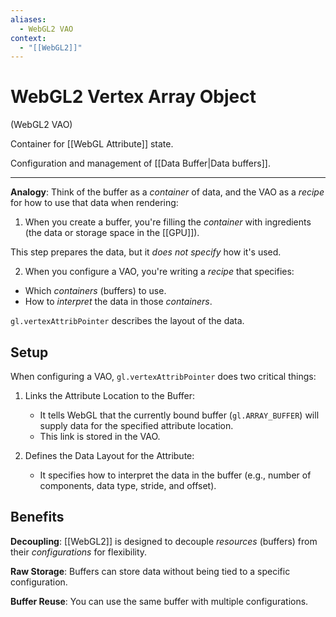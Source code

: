 ```yaml
---
aliases:
  - WebGL2 VAO
context:
  - "[[WebGL2]]"
---
```


# WebGL2 Vertex Array Object

(WebGL2 VAO)

Container for [[WebGL Attribute]] state.

Configuration and management of [[Data Buffer|Data buffers]].

---

**Analogy**:
Think of the buffer as a _container_ of data, and the VAO as a _recipe_ for how to use that data when rendering:

1. When you create a buffer, you're filling the _container_ with ingredients (the data or storage space in the [[GPU]]).

This step prepares the data, but it _does not specify_ how it's used.

2. When you configure a VAO, you're writing a _recipe_ that specifies:

- Which _containers_ (buffers) to use.
- How to _interpret_ the data in those _containers_.

`gl.vertexAttribPointer` describes the layout of the data.

## Setup

When configuring a VAO, `gl.vertexAttribPointer` does two critical things:

1. Links the Attribute Location to the Buffer:

   - It tells WebGL that the currently bound buffer (`gl.ARRAY_BUFFER`) will supply data for the specified attribute location.
   - This link is stored in the VAO.

2. Defines the Data Layout for the Attribute:

   - It specifies how to interpret the data in the buffer (e.g., number of components, data type, stride, and offset).

## Benefits

**Decoupling**: [[WebGL2]] is designed to decouple _resources_ (buffers) from their _configurations_ for flexibility.

**Raw Storage**: Buffers can store data without being tied to a specific configuration.

**Buffer Reuse**: You can use the same buffer with multiple configurations.
